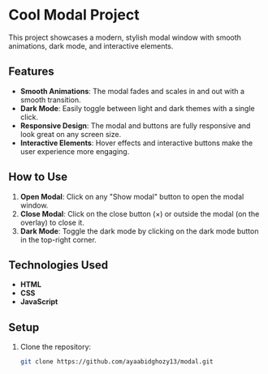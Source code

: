 # Cool Modal Project

This project showcases a modern, stylish modal window with smooth animations, dark mode, and interactive elements.

## Features

- **Smooth Animations**: The modal fades and scales in and out with a smooth transition.
- **Dark Mode**: Easily toggle between light and dark themes with a single click.
- **Responsive Design**: The modal and buttons are fully responsive and look great on any screen size.
- **Interactive Elements**: Hover effects and interactive buttons make the user experience more engaging.

## How to Use

1. **Open Modal**: Click on any "Show modal" button to open the modal window.
2. **Close Modal**: Click on the close button (&times;) or outside the modal (on the overlay) to close it.
3. **Dark Mode**: Toggle the dark mode by clicking on the dark mode button in the top-right corner.

## Technologies Used

- **HTML**
- **CSS**
- **JavaScript**

## Setup

1. Clone the repository:
   ```bash
   git clone https://github.com/ayaabidghozy13/modal.git

